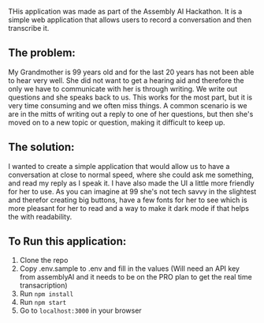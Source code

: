 THis application was made as part of the Assembly AI Hackathon. It is a simple web application that allows users to record a conversation and then transcribe it.

## The problem:

My Grandmother is 99 years old and for the last 20 years has not been able to hear very well. She did not want to get a hearing aid and therefore the only we have to communicate with her is through writing. We write out questions and she speaks back to us. This works for the most part, but it is very time consuming and we often miss things. A common scenario is we are in the mitts of writing out a reply to one of her questions, but then she's moved on to a new topic or question, making it difficult to keep up.

## The solution:

I wanted to create a simple application that would allow us to have a conversation at close to normal speed, where she could ask me something, and read my reply as I speak it. I have also made the UI a little more friendly for her to use. As you can imagine at 99 she's not tech savvy in the slightest and therefor creating big buttons, have a few fonts for her to see which is more pleasant for her to read and a way to make it dark mode if that helps the with readability.

## To Run this application:

1. Clone the repo
2. Copy .env.sample to .env and fill in the values (Will need an API key from assemblyAI and it needs to be on the PRO plan to get the real time transacription)
3. Run `npm install`
4. Run `npm start`
5. Go to `localhost:3000` in your browser
